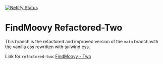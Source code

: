 [![Netlify Status](https://api.netlify.com/api/v1/badges/a969f4b6-4bad-49bd-ba1b-12fdfbbf263b/deploy-status)](https://app.netlify.com/sites/twofindmoovy/deploys)

# FindMoovy Refactored-Two

This branch is the refactored and improved version of the `main` branch with the vanilla css rewritten with tailwind css.

Link for `refactored-two`: [FindMoovy - Two](https://twofindmoovy.netlify.app/)
